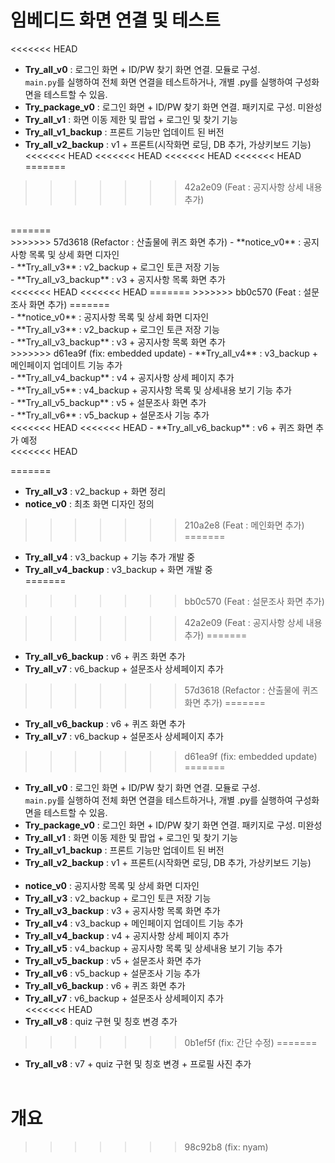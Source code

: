 # 임베디드 화면 연결 및 테스트

<<<<<<< HEAD
- **Try_all_v0** : 로그인 화면 + ID/PW 찾기 화면 연결. 모듈로 구성. <br>
  `main.py`를 실행하여 전체 화면 연결을 테스트하거나, 개별 .py를 실행하여 구성화면을 테스트할 수 있음.<br>
- **Try_package_v0** : 로그인 화면 + ID/PW 찾기 화면 연결. 패키지로 구성. 미완성<br>
- **Try_all_v1** : 화면 이동 제한 및 팝업 + 로그인 및 찾기 기능 <br>
- **Try_all_v1_backup** : 프론트 기능만 업데이트 된 버전<br>
- **Try_all_v2_backup** : v1 + 프론트(시작화면 로딩, DB 추가, 가상키보드 기능)<br>
<<<<<<< HEAD
<<<<<<< HEAD
<<<<<<< HEAD
<<<<<<< HEAD
=======
>>>>>>> 42a2e09 (Feat : 공지사항 상세 내용 추가)
<br>
=======
  <br>
>>>>>>> 57d3618 (Refactor : 산출물에 퀴즈 화면 추가)
- **notice_v0** : 공지사항 목록 및 상세 화면 디자인<br>
- **Try_all_v3** : v2_backup + 로그인 토큰 저장 기능<br>
- **Try_all_v3_backup** : v3 + 공지사항 목록 화면 추가<br>
<<<<<<< HEAD
<<<<<<< HEAD
=======
>>>>>>> bb0c570 (Feat : 설문조사 화면 추가)
=======
  <br>
- **notice_v0** : 공지사항 목록 및 상세 화면 디자인<br>
- **Try_all_v3** : v2_backup + 로그인 토큰 저장 기능<br>
- **Try_all_v3_backup** : v3 + 공지사항 목록 화면 추가<br>
>>>>>>> d61ea9f (fix: embedded update)
- **Try_all_v4** : v3_backup + 메인페이지 업데이트 기능 추가 <br>
- **Try_all_v4_backup** : v4 + 공지사항 상세 페이지 추가<br>
- **Try_all_v5** : v4_backup + 공지사항 목록 및 상세내용 보기 기능 추가 <br>
- **Try_all_v5_backup** : v5 + 설문조사 화면 추가<br>
- **Try_all_v6** : v5_backup + 설문조사 기능 추가<br>
<<<<<<< HEAD
<<<<<<< HEAD
- **Try_all_v6_backup** : v6 + 퀴즈 화면 추가 예정 <br>
<<<<<<< HEAD

=======
- **Try_all_v3** : v2_backup + 화면 정리<br>
- **notice_v0** : 최초 화면 디자인 정의<br>
>>>>>>> 210a2e8 (Feat : 메인화면 추가)
=======
- **Try_all_v4** : v3_backup + 기능 추가 개발 중 <br>
- **Try_all_v4_backup** : v3_backup + 화면 개발 중<br>
=======
>>>>>>> bb0c570 (Feat : 설문조사 화면 추가)

>>>>>>> 42a2e09 (Feat : 공지사항 상세 내용 추가)
=======
- **Try_all_v6_backup** : v6 + 퀴즈 화면 추가<br>
- **Try_all_v7** : v6_backup + 설문조사 상세페이지 추가<br>
>>>>>>> 57d3618 (Refactor : 산출물에 퀴즈 화면 추가)
=======
- **Try_all_v6_backup** : v6 + 퀴즈 화면 추가<br>
- **Try_all_v7** : v6_backup + 설문조사 상세페이지 추가<br>
>>>>>>> d61ea9f (fix: embedded update)
=======
-   **Try_all_v0** : 로그인 화면 + ID/PW 찾기 화면 연결. 모듈로 구성. <br>
    `main.py`를 실행하여 전체 화면 연결을 테스트하거나, 개별 .py를 실행하여 구성화면을 테스트할 수 있음.<br>
-   **Try_package_v0** : 로그인 화면 + ID/PW 찾기 화면 연결. 패키지로 구성. 미완성<br>
-   **Try_all_v1** : 화면 이동 제한 및 팝업 + 로그인 및 찾기 기능 <br>
-   **Try_all_v1_backup** : 프론트 기능만 업데이트 된 버전<br>
-   **Try_all_v2_backup** : v1 + 프론트(시작화면 로딩, DB 추가, 가상키보드 기능)<br>
    <br>
-   **notice_v0** : 공지사항 목록 및 상세 화면 디자인<br>
-   **Try_all_v3** : v2_backup + 로그인 토큰 저장 기능<br>
-   **Try_all_v3_backup** : v3 + 공지사항 목록 화면 추가<br>
-   **Try_all_v4** : v3_backup + 메인페이지 업데이트 기능 추가 <br>
-   **Try_all_v4_backup** : v4 + 공지사항 상세 페이지 추가<br>
-   **Try_all_v5** : v4_backup + 공지사항 목록 및 상세내용 보기 기능 추가 <br>
-   **Try_all_v5_backup** : v5 + 설문조사 화면 추가<br>
-   **Try_all_v6** : v5_backup + 설문조사 기능 추가<br>
-   **Try_all_v6_backup** : v6 + 퀴즈 화면 추가<br>
-   **Try_all_v7** : v6_backup + 설문조사 상세페이지 추가<br>
<<<<<<< HEAD
-   **Try_all_v8** : quiz 구현 및 칭호 변경 추가<br>
>>>>>>> 0b1ef5f (fix: 간단 수정)
=======
-   **Try_all_v8** : v7 + quiz 구현 및 칭호 변경 + 프로필 사진 추가<br>
    <br>

# 개요

>
>>>>>>> 98c92b8 (fix: nyam)
